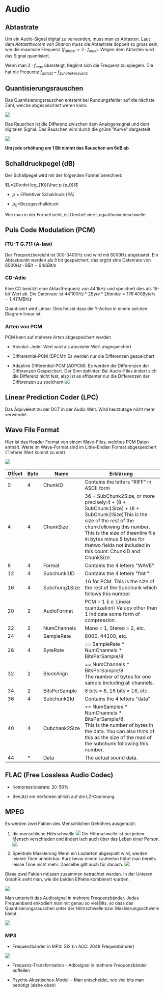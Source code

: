# Audio

## Abtastrate

Um  ein Audio-Signal digital zu verwenden, muss man es Abtasten. Laut dem *Abtasttheorem von Shanon* muss die Abtastrate doppelt so gross sein, wie die maximale Frequenz ($f_{abtast} > 2\cdot f_{max}$). Wegen dem Abtasten wird das Signal quantisiert. 

Wenn man $2\cdot f_{max}$ übersteigt, beginnt sich die Frequenz zu spiegeln. Die hat die Frequenz $f_{abtast}-f_{zu hohe Frequenz}$

## Quantisierungsrauschen

Das Quantisierungsrauschen entsteht bei Rundungsfehler auf die nächste Zahl, welche abgespeichert weren kann.

![](res/2021-11-15-10-27-40-image.png)

Das Rauschen ist die Differenz zwischen dem Analogensignal und dem digitalen Signal. Das Rauschen wird durch die grüne "Kurve" dargestellt.

![](res/2021-11-15-10-31-28-image.png)

**Um jede erhöhung um 1 Bit nimmt das Rauschen um 6dB ab**

## Schalldruckpegel (dB)

Der Schallpegel wird mit der folgenden Formel berechnet: 

$L=20\cdot log_{10}(\frac p {p_0})$ 

* $p$ = Effiektiver Schaldruck [PA]

* $p_0$=Bezugsschalldruck 

Wie man in der Formel sieht, ist Decibel eine Logarithmischeschwelle

## Puls Code Modulation (PCM)

### ITU-T G.711 (A-law)

Der Frequenzbereicht ist 300-3400Hz und wird mit 8000Hz abgetastet. Ein Abtastpunkt werden als 8 bit gespeichert, das ergibt eine Datenrate von $8000Hz \cdot 8Bit = 64KBit/s$

### CD-Adio

Eine CD benützt eine Abtastfrequenz von 44.1kHz und speichert dies als 16-bit Wert ab. Die Datenrate ist $44'100 Hz * 2Byte * 2 Kanäle = 176'400 Byte/s=1.411 MBit/s$

Quantisiert wird Linear. Dies heisst dass die Y-Achse in einem solchen Diagram linear ist.

### Arten von PCM

PCM kann auf mehrere Arten abgespeichert werden

* Absolut: Jeder Wert wird als absoluter Wert abgespeichert

* Diffrerential-PCM (DPCM): Es werden nur die Differenzen gespeichert 

* Adaptive Differential-PCM (ADPCM): Es werden die Differenzen der Differenzen Gespeichert. Der Sinn dahinter: Bei Audio-Files ändert sich die Differenz nicht fest, also ist es effizenter nur die Differenzen der Differenzen zu speichern
  ![](res/2021-11-15-10-43-48-image.png)

## Linear Prediction Coder (LPC)

Das Äquivelent zu der DCT in der Audio Welt. Wird heutzutage nicht mehr verwendet.

## Wave File Format

Hier ist das Header Format von einem Wave-Files, welches PCM Daten enthält. Werte im Wave-Format sind im Little-Endian Format abgespeichert (Tieferer Wert kommt zu erst)

![](res/2021-11-15-11-01-01-image.png)

| Offset | Byte | Name          | Erklärung                                                    |
| ------ | ---- | ------------- | ------------------------------------------------------------ |
| 0      | 4    | ChunkID       | Contains the letters "RIFF" in ASCII form                    |
| 4      | 4    | ChunkSize     | 36 + SubChunk2Size, or more precisely:4 + (8 + SubChunk1Size) + (8 + SubChunk2Size)This is the size of the rest of the chunkfollowing this number. This is the size of theentire file in bytes minus 8 bytes for thetwo fields not included in this count: ChunkID and ChunkSize. |
| 8      | 4    | Format        | Contains the 4 letters "WAVE"                                |
| 12     | 4    | Subchunk1ID   | Contains the 4 letters "fmt "                                |
| 16     | 4    | Subchung1Size | 16 for PCM. This is the size of the rest of the Subchunk which follows this number. |
| 20     | 2    | AudioFormat   | PCM = 1 (i.e. Linear quantization) Values other than 1 indicate some form of compression. |
| 22     | 2    | NumChannels   | Mono = 1, Stereo = 2, etc.                                   |
| 24     | 4    | SampleRate    | 8000, 44100, etc.                                            |
| 28     | 4    | ByteRate      | == SampleRate * NumChannels * BitsPerSample/8                |
| 32     | 2    | BlockAlign    | == NumChannels * BitsPerSample/8<br/>The number of bytes for one sample including all channels. |
| 34     | 2    | BitsPerSample | 8 bits = 8, 16 bits = 16, etc.                               |
| 36     | 4    | Subchunk2Id   | Contains the 4 letters "data"                                |
| 40     | 4    | Cubchank2Size | == NumSamples * NumChannels * BitsPerSample/8<br/>This is the number of bytes in the data. You can also think of this as the size of the read of the subchunk following this number. |
| 44     | *    | Data          | The actual sound data.                                       |



## FLAC (Free Lossless Audio Codec)

* Kompressionsrate: 30-50%

* Benützt ein Verfahren ählich auf die LZ-Codierung

## MPEG

Es werden zwei Fakten des Menschlichen Gehöhres ausgenutzt:

1. die menschliche Höhrschwelle
   ![](res/2021-11-15-11-12-35-image.png)
   Die Höhrschwelle ist bei jedem Mensch verschieden und ändert isch auch über das Leben einer Person.
   ![](res/2021-11-15-11-14-13-image.png)

2. Spektrale Maskierung
   Wenn ein Lauterton abgespielt wird, werden leisere Töne unhöhrbar. Kurz bevor einem Lautenton höhrt man bereits leisse Töne nicht mehr. Dasselbe gillt auch für danach.
   ![](res/2021-11-15-11-15-28-image.png)

Diese zwei Fakten müssen zusammen betrachtet werden. In der Unteren Graphik sieht man, wie die beiden Effekte kombiniert wurden.

![](res/2021-11-15-11-16-58-image.png)

Man unterteilt das Audiosignal in mehrere Frequenzbänder. Jedes Frequenband enkodiert man mit genau so viel Bits, so dass das Quantisierungsrauschen unter der Höhrschwelle bzw. Maskierungsschwelle bleibt.  

![](res/2021-11-15-11-26-21-image.png)

### MP3

* Frequenzbänder in MP3: 512 (in ACC: 2048 Frequenbänder)

![](res/2021-11-15-11-28-30-image.png)

* Frequenz-Transformation - Adiosignal in mehrere Frequenzbänder aufteilen

* Psycho-Akustisches-Modell - Man entscheidet, wie viel bits man benötigt (siehe oben)
